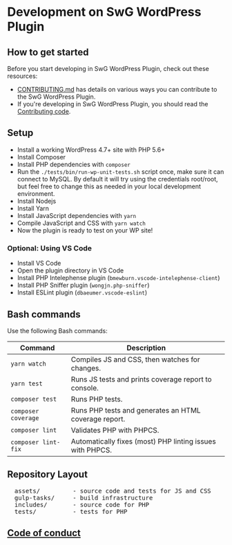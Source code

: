 <!---
Copyright 2018 The Subscribe with Google Authors. All Rights Reserved.

Licensed under the Apache License, Version 2.0 (the "License");
you may not use this file except in compliance with the License.
You may obtain a copy of the License at

      http://www.apache.org/licenses/LICENSE-2.0

Unless required by applicable law or agreed to in writing, software
distributed under the License is distributed on an "AS-IS" BASIS,
WITHOUT WARRANTIES OR CONDITIONS OF ANY KIND, either express or implied.
See the License for the specific language governing permissions and
limitations under the License.
-->

# Development on SwG WordPress Plugin

## How to get started

Before you start developing in SwG WordPress Plugin, check out these resources:
* [CONTRIBUTING.md](./CONTRIBUTING.md) has details on various ways you can contribute to the SwG WordPress Plugin.
* If you're developing in SwG WordPress Plugin, you should read the [Contributing code](./CONTRIBUTING.md#contributing-code).

## Setup

- Install a working WordPress 4.7+ site with PHP 5.6+
- Install Composer
- Install PHP dependencies with `composer`
- Run the `./tests/bin/run-wp-unit-tests.sh` script once, make sure it can connect to MySQL. By default it will try using the credentials root/root, but feel free to change this as needed in your local development environment.
- Install Nodejs
- Install Yarn
- Install JavaScript dependencies with `yarn`
- Compile JavaScript and CSS with `yarn watch`
- Now the plugin is ready to test on your WP site!

### Optional: Using VS Code

- Install VS Code
- Open the plugin directory in VS Code
- Install PHP Intelephense plugin (`bmewburn.vscode-intelephense-client`)
- Install PHP Sniffer plugin (`wongjn.php-sniffer`)
- Install ESLint plugin (`dbaeumer.vscode-eslint`)

## Bash commands

Use the following Bash commands:

| Command                                                                 | Description                                                           |
| ----------------------------------------------------------------------- | --------------------------------------------------------------------- |
| `yarn watch`                                                       | Compiles JS and CSS, then watches for changes.                      |
| `yarn test`                                                       | Runs JS tests and prints coverage report to console.                      |
| `composer test`                                                       | Runs PHP tests.                      |
| `composer coverage`                                                       | Runs PHP tests and generates an HTML coverage report.                      |
| `composer lint`                                                             | Validates PHP with PHPCS.                              |
| `composer lint-fix`                                                     | Automatically fixes (most) PHP linting issues with PHPCS.|

## Repository Layout
<pre>
  assets/         - source code and tests for JS and CSS
  gulp-tasks/     - build infrastructure
  includes/       - source code for PHP
  tests/          - tests for PHP
</pre>

## [Code of conduct](./CODE_OF_CONDUCT.md)
